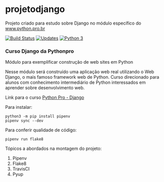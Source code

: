 # projetodjango
Projeto criado para estudo sobre Django no módulo específico do www.python.pro.br

[![Build Status](https://travis-ci.org/aguiardafa/projetodjango.svg?branch=master)](https://travis-ci.org/aguiardafa/projetodjango)
[![Updates](https://pyup.io/repos/github/aguiardafa/projetodjango/shield.svg)](https://pyup.io/repos/github/aguiardafa/projetodjango/)
[![Python 3](https://pyup.io/repos/github/aguiardafa/projetodjango/python-3-shield.svg)](https://pyup.io/repos/github/aguiardafa/projetodjango/)

### Curso Django da Pythonpro
Módulo para exemplificar construção de web sites em Python

Nesse módulo será construído uma aplicação web real utilizando o Web Django, o mais famoso framework web de Python.
Curso direcionado para alunos com conhecimento intermediário de Python interessados em aprender sobre desenvolvimento web.

Link para o curso [Python Pro - Django](https://www.python.pro.br/modulos/django/)

Para instalar:

```console
python3 -m pip install pipenv
pipenv sync --dev
```

Para conferir qualidade de código:

```console
pipenv run flake8
```

Tópicos a abordados na montagem do projeto:
1. Pipenv
2. Flake8
3. TravisCI
4. Pyup
